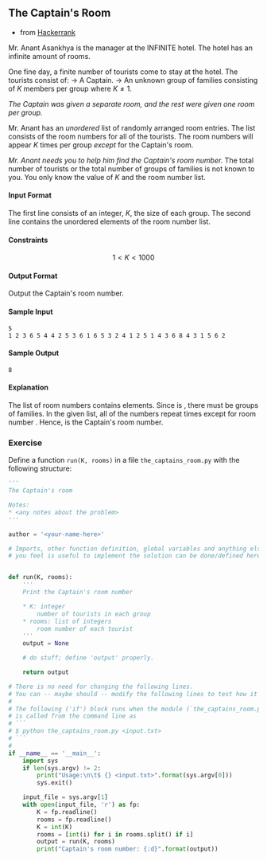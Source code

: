 ## The Captain's Room
* from [Hackerrank](https://www.hackerrank.com/challenges/py-the-captains-room/problem)

Mr. Anant Asankhya is the manager at the INFINITE hotel. The hotel has an infinite amount of rooms.

One fine day, a finite number of tourists come to stay at the hotel.
The tourists consist of:
→ A Captain.
→ An unknown group of families consisting of $K$ members per group where $K \neq 1$.

_The Captain was given a separate room, and the rest were given one room per group._

Mr. Anant has an *unordered* list of randomly arranged room entries. The list consists of the room numbers for all of the tourists. The room numbers will appear $K$ times per group _except_ for the Captain's room.

_Mr. Anant needs you to help him find the Captain's room number._
The total number of tourists or the total number of groups of families is not known to you.
You only know the value of $K$ and the room number list.


#### Input Format

The first line consists of an integer, $K$, the size of each group.
The second line contains the unordered elements of the room number list.


#### Constraints

$$ 1 < K < 1000 $$

#### Output Format

Output the Captain's room number.

#### Sample Input

```
5
1 2 3 6 5 4 4 2 5 3 6 1 6 5 3 2 4 1 2 5 1 4 3 6 8 4 3 1 5 6 2
```

#### Sample Output

```
8
```

#### Explanation

The list of room numbers contains  elements. Since  is , there must be  groups of families. In the given list, all of the numbers repeat  times except for room number .
Hence,  is the Captain's room number.

### Exercise

Define a function `run(K, rooms)` in a file `the_captains_room.py` with the following structure:
```python
'''
The Captain's room

Notes:
* <any notes about the problem>
'''

author = '<your-name-here>'

# Imports, other function definition, global variables and anything else
# you feel is useful to implement the solution can be done/defined here.


def run(K, rooms):
    '''
    Print the Captain's room number

    * K: integer
        number of tourists in each group
    * rooms: list of integers
        room number of each tourist
    '''
    output = None

    # do stuff; define 'output' properly.

    return output

# There is no need for changing the following lines.
# You can -- maybe should -- modify the following lines to test how it works.
#
# The following ('if') block runs when the module (`the_captains_room.py`)
# is called from the command line as
# ```
# $ python the_captains_room.py <input.txt>
# ```
#
if __name__ == '__main__':
    import sys
    if len(sys.argv) != 2:
        print("Usage:\n\t$ {} <input.txt>".format(sys.argv[0]))
        sys.exit()

    input_file = sys.argv[1]
    with open(input_file, 'r') as fp:
        K = fp.readline()
        rooms = fp.readline()
        K = int(K)
        rooms = [int(i) for i in rooms.split() if i]
        output = run(K, rooms)
        print("Captain's room number: {:d}".format(output))
```
